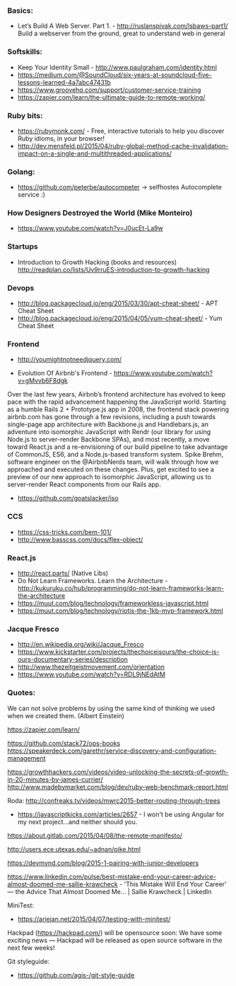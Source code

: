 ### Basics:
  - Let’s Build A Web Server. Part 1. - http://ruslanspivak.com/lsbaws-part1/
    Build a webserver from the ground, great to understand web in general


### Softskills:
  - Keep Your Identity Small - http://www.paulgraham.com/identity.html
  - https://medium.com/@SoundCloud/six-years-at-soundcloud-five-lessons-learned-4a7abc47431b
  - https://www.groovehq.com/support/customer-service-training
  - https://zapier.com/learn/the-ultimate-guide-to-remote-working/


### Ruby bits:
  - https://rubymonk.com/ - Free, interactive tutorials to help you discover Ruby idioms, in your browser!
  - http://dev.mensfeld.pl/2015/04/ruby-global-method-cache-invalidation-impact-on-a-single-and-multithreaded-applications/


### Golang:
  - https://github.com/peterbe/autocompeter -> selfhostes Autocomplete service :)


###  How Designers Destroyed the World (Mike Monteiro)
  - https://www.youtube.com/watch?v=J0ucEt-La9w


### Startups
  - Introduction to Growth Hacking (books and resources) http://readplan.co/lists/Uv9rruES-introduction-to-growth-hacking


### Devops
  - http://blog.packagecloud.io/eng/2015/03/30/apt-cheat-sheet/ - APT Cheat Sheet
  - http://blog.packagecloud.io/eng/2015/04/05/yum-cheat-sheet/ - Yum Cheat Sheet


### Frontend
  - http://youmightnotneedjquery.com/


  - Evolution Of Airbnb's Frontend - https://www.youtube.com/watch?v=gMvvb6F8dgk


  Over the last few years, Airbnb’s frontend architecture has evolved to keep pace with the rapid advancement happening the JavaScript world. Starting as a humble Rails 2 + Prototype.js app in 2008, the frontend stack powering airbnb.com has gone through a few revisions, including a push towards single-page app architecture with Backbone.js and Handlebars.js, an adventure into isomorphic JavaScript with Rendr (our library for using Node.js to server-render Backbone SPAs), and most recently, a move toward React.js and a re-envisioning of our build pipeline to take advantage of CommonJS, ES6, and a Node.js-based transform system. Spike Brehm, software engineer on the @AirbnbNerds team, will walk through how we approached and executed on these changes. Plus, get excited to see a preview of our new approach to isomorphic JavaScript, allowing us to server-render React components from our Rails app.

  - https://github.com/goatslacker/iso

### CCS
  - https://css-tricks.com/bem-101/
  - http://www.basscss.com/docs/flex-object/


### React.js
  - http://react.parts/ (Native Libs)
  - Do Not Learn Frameworks. Learn the Architecture - http://kukuruku.co/hub/programming/do-not-learn-frameworks-learn-the-architecture
  - https://muut.com/blog/technology/frameworkless-javascript.html
  - https://muut.com/blog/technology/riotjs-the-1kb-mvp-framework.html


### Jacque Fresco
  - http://en.wikipedia.org/wiki/Jacque_Fresco
  - https://www.kickstarter.com/projects/thechoiceisours/the-choice-is-ours-documentary-series/description
  - http://www.thezeitgeistmovement.com/orientation
  - https://www.youtube.com/watch?v=RDL9jNEdAtM


### Quotes:
  We can not solve problems by using the same kind of thinking we used when we created them. (Albert Einstein)





https://zapier.com/learn/



https://github.com/stack72/ops-books
https://speakerdeck.com/garethr/service-discovery-and-configuration-management

https://growthhackers.com/videos/video-unlocking-the-secrets-of-growth-in-20-minutes-by-james-currier/
http://www.madebymarket.com/blog/dev/ruby-web-benchmark-report.html



Roda:
  http://confreaks.tv/videos/mwrc2015-better-routing-through-trees



- https://javascriptkicks.com/articles/2657 - I won't be using Angular for my next project...and neither should you.


https://about.gitlab.com/2015/04/08/the-remote-manifesto/


http://users.ece.utexas.edu/~adnan/pike.html



https://devmynd.com/blog/2015-1-pairing-with-junior-developers


https://www.linkedin.com/pulse/best-mistake-end-your-career-advice-almost-doomed-me-sallie-krawcheck - 'This Mistake Will End Your Career' — the Advice That Almost Doomed Me… | Sallie Krawcheck | LinkedIn


MiniTest:
  - https://ariejan.net/2015/04/07/testing-with-minitest/


Hackpad (https://hackpad.com/) will be opensource soon:
  We have some exciting news — Hackpad will be released as open source software in the next few weeks!





Git styleguide:
  - https://github.com/agis-/git-style-guide